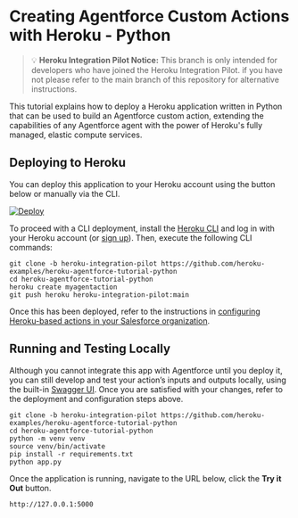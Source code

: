 
Creating Agentforce Custom Actions with Heroku - Python
========================================================

> 💡 **Heroku Integration Pilot Notice:** This branch is only intended for developers who have joined the Heroku Integration Pilot. if you have not please refer to the main branch of this repository for alternative instructions.

This tutorial explains how to deploy a Heroku application written in Python that can be used to build an Agentforce custom action, extending the capabilities of any Agentforce agent with the power of Heroku's fully managed, elastic compute services.

Deploying to Heroku
-------------------

You can deploy this application to your Heroku account using the button below or manually via the CLI.

[![Deploy](https://www.herokucdn.com/deploy/button.svg)](https://heroku.com/deploy)

To proceed with a CLI deployment, install the [Heroku CLI](https://devcenter.heroku.com/articles/heroku-cli) and log in with your Heroku account (or [sign up](https://signup.heroku.com/)). Then, execute the following CLI commands:

```
git clone -b heroku-integration-pilot https://github.com/heroku-examples/heroku-agentforce-tutorial-python
cd heroku-agentforce-tutorial-python
heroku create myagentaction
git push heroku heroku-integration-pilot:main
```

Once this has been deployed, refer to the instructions in [configuring Heroku-based actions in your Salesforce organization](https://github.com/heroku-examples/heroku-agentforce-tutorial/tree/heroku-integration-pilot).

Running and Testing Locally
---------------------------

Although you cannot integrate this app with Agentforce until you deploy it, you can still develop and test your action’s inputs and outputs locally, using the built-in [Swagger UI](https://swagger.io/tools/swagger-ui/). Once you are satisfied with your changes, refer to the deployment and configuration steps above.

```
git clone -b heroku-integration-pilot https://github.com/heroku-examples/heroku-agentforce-tutorial-python
cd heroku-agentforce-tutorial-python
python -m venv venv
source venv/bin/activate
pip install -r requirements.txt
python app.py
```

Once the application is running, navigate to the URL below, click the **Try it Out** button.

```
http://127.0.0.1:5000
```
